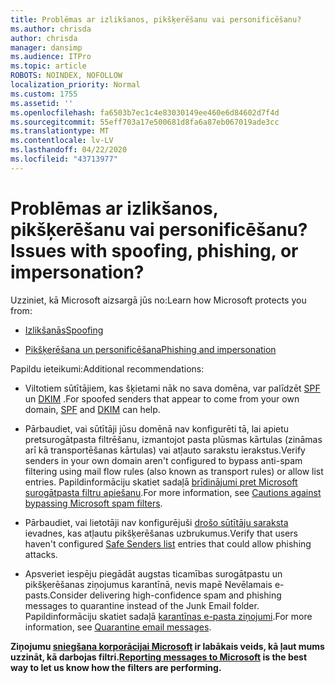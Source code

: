 ```yaml
---
title: Problēmas ar izlikšanos, pikšķerēšanu vai personificēšanu?
ms.author: chrisda
author: chrisda
manager: dansimp
ms.audience: ITPro
ms.topic: article
ROBOTS: NOINDEX, NOFOLLOW
localization_priority: Normal
ms.custom: 1755
ms.assetid: ''
ms.openlocfilehash: fa6503b7ec1c4e83030149ee460e6d84602d7f4d
ms.sourcegitcommit: 55eff703a17e500681d8fa6a87eb067019ade3cc
ms.translationtype: MT
ms.contentlocale: lv-LV
ms.lasthandoff: 04/22/2020
ms.locfileid: "43713977"
---
```

# <a name="issues-with-spoofing-phishing-or-impersonation"></a><span data-ttu-id="2a28b-102">Problēmas ar izlikšanos, pikšķerēšanu vai personificēšanu?</span><span class="sxs-lookup"><span data-stu-id="2a28b-102">Issues with spoofing, phishing, or impersonation?</span></span>

<span data-ttu-id="2a28b-103">Uzziniet, kā Microsoft aizsargā jūs no:</span><span class="sxs-lookup"><span data-stu-id="2a28b-103">Learn how Microsoft protects you from:</span></span>

- [<span data-ttu-id="2a28b-104">Izlikšanās</span><span class="sxs-lookup"><span data-stu-id="2a28b-104">Spoofing</span></span>](https://docs.microsoft.com/office365/securitycompliance/anti-spoofing-protection)

- [<span data-ttu-id="2a28b-105">Pikšķerēšana un personificēšana</span><span class="sxs-lookup"><span data-stu-id="2a28b-105">Phishing and impersonation</span></span>](https://docs.microsoft.com/office365/securitycompliance/atp-anti-phishing)

<span data-ttu-id="2a28b-106">Papildu ieteikumi:</span><span class="sxs-lookup"><span data-stu-id="2a28b-106">Additional recommendations:</span></span>

- <span data-ttu-id="2a28b-107">Viltotiem sūtītājiem, kas šķietami nāk no sava domēna, var palīdzēt [SPF](https://docs.microsoft.com/office365/securitycompliance/set-up-spf-in-office-365-to-help-prevent-spoofing) un [DKIM](https://docs.microsoft.com/office365/securitycompliance/use-dkim-to-validate-outbound-email) .</span><span class="sxs-lookup"><span data-stu-id="2a28b-107">For spoofed senders that appear to come from your own domain, [SPF](https://docs.microsoft.com/office365/securitycompliance/set-up-spf-in-office-365-to-help-prevent-spoofing) and [DKIM](https://docs.microsoft.com/office365/securitycompliance/use-dkim-to-validate-outbound-email) can help.</span></span>

- <span data-ttu-id="2a28b-108">Pārbaudiet, vai sūtītāji jūsu domēnā nav konfigurēti tā, lai apietu pretsurogātpasta filtrēšanu, izmantojot pasta plūsmas kārtulas (zināmas arī kā transportēšanas kārtulas) vai atļauto sarakstu ierakstus.</span><span class="sxs-lookup"><span data-stu-id="2a28b-108">Verify senders in your own domain aren't configured to bypass anti-spam filtering using mail flow rules (also known as transport rules) or allow list entries.</span></span> <span data-ttu-id="2a28b-109">Papildinformāciju skatiet sadaļā [brīdinājumi pret Microsoft surogātpasta filtru apiešanu](https://docs.microsoft.com/exchange/troubleshoot/antispam/cautions-against-bypassing-spam-filters).</span><span class="sxs-lookup"><span data-stu-id="2a28b-109">For more information, see [Cautions against bypassing Microsoft spam filters](https://docs.microsoft.com/exchange/troubleshoot/antispam/cautions-against-bypassing-spam-filters).</span></span>

- <span data-ttu-id="2a28b-110">Pārbaudiet, vai lietotāji nav konfigurējuši [drošo sūtītāju saraksta](https://support.office.com/article/BE1BAEA0-BEAB-4A30-B968-9004332336CE) ievadnes, kas atļautu pikšķerēšanas uzbrukumus.</span><span class="sxs-lookup"><span data-stu-id="2a28b-110">Verify that users haven't configured [Safe Senders list](https://support.office.com/article/BE1BAEA0-BEAB-4A30-B968-9004332336CE) entries that could allow phishing attacks.</span></span>

- <span data-ttu-id="2a28b-111">Apsveriet iespēju piegādāt augstas ticamības surogātpastu un pikšķerēšanas ziņojumus karantīnā, nevis mapē Nevēlamais e-pasts.</span><span class="sxs-lookup"><span data-stu-id="2a28b-111">Consider delivering high-confidence spam and phishing messages to quarantine instead of the Junk Email folder.</span></span> <span data-ttu-id="2a28b-112">Papildinformāciju skatiet sadaļā [karantīnas e-pasta ziņojumi](https://docs.microsoft.com/office365/securitycompliance/quarantine-email-messages).</span><span class="sxs-lookup"><span data-stu-id="2a28b-112">For more information, see [Quarantine email messages](https://docs.microsoft.com/office365/securitycompliance/quarantine-email-messages).</span></span>

<span data-ttu-id="2a28b-113">**Ziņojumu [sniegšana korporācijai Microsoft](https://support.office.com/article/b5caa9f1-cdf3-4443-af8c-ff724ea719d2) ir labākais veids, kā ļaut mums uzzināt, kā darbojas filtri.**</span><span class="sxs-lookup"><span data-stu-id="2a28b-113">**[Reporting messages to Microsoft](https://support.office.com/article/b5caa9f1-cdf3-4443-af8c-ff724ea719d2) is the best way to let us know how the filters are performing.**</span></span>
